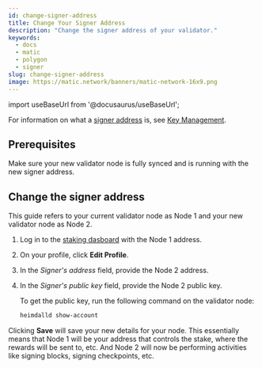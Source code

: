 ```yaml
---
id: change-signer-address
title: Change Your Signer Address
description: "Change the signer address of your validator."
keywords:
  - docs
  - matic
  - polygon
  - signer
slug: change-signer-address
image: https://matic.network/banners/matic-network-16x9.png 
---
```

import useBaseUrl from '@docusaurus/useBaseUrl';

For information on what a [signer address](../glossary#signer-address) is, see 
[Key Management](../validator/core-components/key-management).

## Prerequisites

Make sure your new validator node is fully synced and is running with the new signer address.

## Change the signer address

This guide refers to your current validator node as Node 1 and your new validator node as Node 2.

1. Log in to the [staking dasboard](https://staking.polygon.technology/) with the Node 1 address.
1. On your profile, click **Edit Profile**.
1. In the *Signer's address* field, provide the Node 2 address.
1. In the *Signer's public key* field, provide the Node 2 public key.

   To get the public key, run the following command on the validator node:

   ```sh
   heimdalld show-account
   ```

Clicking **Save** will save your new details for your node. This essentially means that Node 1 will be your address that controls the stake, where the rewards will be sent to, etc. And Node 2 will now be performing activities like signing blocks, signing checkpoints, etc.
